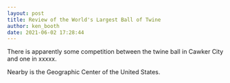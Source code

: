 ```yaml
---
layout: post
title: Review of the World's Largest Ball of Twine
author: ken_booth
date: 2021-06-02 17:28:44
---
```

There is apparently some competition between the twine ball in Cawker City and one in xxxxx.

Nearby is the Geographic Center of the United States.